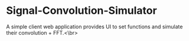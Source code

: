 # Signal-Convolution-Simulator
A simple client web application provides UI to set functions and simulate their convolution + FFT.<\br>
